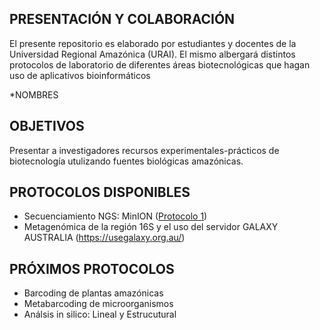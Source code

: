 ## PRESENTACIÓN Y COLABORACIÓN

El presente repositorio es elaborado por estudiantes y docentes de la Universidad Regional Amazónica (URAI). El mismo albergará distintos protocolos de laboratorio de diferentes áreas biotecnológicas que hagan uso de aplicativos bioinformáticos

*NOMBRES

## OBJETIVOS

Presentar a investigadores recursos experimentales-prácticos de biotecnología utulizando fuentes biológicas amazónicas.

## PROTOCOLOS DISPONIBLES

* Secuenciamiento NGS: MinION ([Protocolo 1](bioinfo-ikiam/bioinfo.txt))
* Metagenómica de la región 16S y el uso del servidor GALAXY AUSTRALIA (https://usegalaxy.org.au/)

## PRÓXIMOS PROTOCOLOS

* Barcoding de plantas amazónicas
* Metabarcoding de microorganismos
* Análsis in silico: Lineal y Estrucutural
